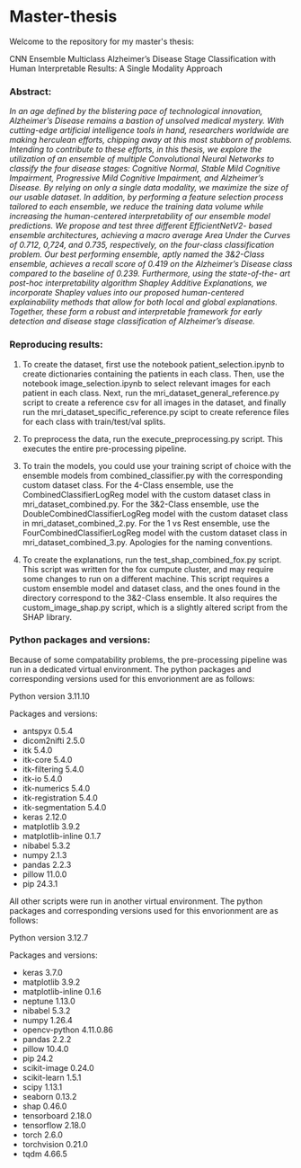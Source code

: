 # Master-thesis

Welcome to the repository for my master's thesis:

CNN Ensemble Multiclass Alzheimer’s Disease Stage Classification with Human Interpretable Results: A Single Modality Approach

### Abstract:

*In an age defined by the blistering pace of technological innovation,
Alzheimer’s Disease remains a bastion of unsolved medical mystery. With
cutting-edge artificial intelligence tools in hand, researchers worldwide
are making herculean efforts, chipping away at this most stubborn of
problems. Intending to contribute to these efforts, in this thesis, we
explore the utilization of an ensemble of multiple Convolutional Neural
Networks to classify the four disease stages: Cognitive Normal, Stable
Mild Cognitive Impairment, Progressive Mild Cognitive Impairment, and
Alzheimer’s Disease. By relying on only a single data modality, we maximize
the size of our usable dataset. In addition, by performing a feature
selection process tailored to each ensemble, we reduce the training data
volume while increasing the human-centered interpretability of our ensemble
model predictions. We propose and test three different EfficientNetV2-
based ensemble architectures, achieving a macro average Area Under the
Curves of 0.712, 0,724, and 0.735, respectively, on the four-class classification
problem. Our best performing ensemble, aptly named the 3&2-Class
ensemble, achieves a recall score of 0.419 on the Alzheimer’s Disease class
compared to the baseline of 0.239. Furthermore, using the state-of-the-
art post-hoc interpretability algorithm Shapley Additive Explanations, we
incorporate Shapley values into our proposed human-centered explainability
methods that allow for both local and global explanations. Together, these
form a robust and interpretable framework for early detection and disease
stage classification of Alzheimer’s disease.*

### Reproducing results:

1. To create the dataset, first use the notebook patient_selection.ipynb to create dictionaries containing the patients in each class. Then, use the notebook image_selection.ipynb to select relevant images for each patient in each class. Next, run the mri_dataset_general_reference.py script to create a reference csv for all images in the dataset, and finally run the mri_dataset_specific_reference.py scipt to create reference files for each class with train/test/val splits.

2. To preprocess the data, run the execute_preprocessing.py script. This executes the entire pre-processing pipeline.

3. To train the models, you could use your training script of choice with the ensemble models from combined_classifier.py with the corresponding custom dataset class. For the 4-Class ensemble, use the CombinedClassifierLogReg model with the custom dataset class in mri_dataset_combined.py. For the 3&2-Class ensemble, use the DoubleCombinedClassifierLogReg model with the custom dataset class in mri_dataset_combined_2.py. For the 1 vs Rest ensemble, use the FourCombinedClassifierLogReg model with the custom dataset class in mri_dataset_combined_3.py. Apologies for the naming conventions.

4. To create the explanations, run the test_shap_combined_fox.py script. This script was written for the fox cumpute cluster, and may require some changes to run on a different machine. This script requires a custom ensemble model and dataset class, and the ones found in the directory correspond to the 3&2-Class ensemble. It also requires the custom_image_shap.py script, which is a slightly altered script from the SHAP library.

### Python packages and versions:

Because of some compatability problems, the pre-processing pipeline was run in a dedicated virtual environment. The python packages and corresponding versions used for this envorionment are as follows:

Python version 3.11.10

Packages and versions:

- antspyx                      0.5.4
- dicom2nifti                  2.5.0
- itk                          5.4.0
- itk-core                     5.4.0
- itk-filtering                5.4.0
- itk-io                       5.4.0
- itk-numerics                 5.4.0
- itk-registration             5.4.0
- itk-segmentation             5.4.0
- keras                        2.12.0
- matplotlib                   3.9.2
- matplotlib-inline            0.1.7
- nibabel                      5.3.2
- numpy                        2.1.3
- pandas                       2.2.3
- pillow                       11.0.0
- pip                          24.3.1

All other scripts were run in another virtual environment. The python packages and corresponding versions used for this envorionment are as follows:

Python version 3.12.7

Packages and versions:

- keras                             3.7.0
- matplotlib                        3.9.2
- matplotlib-inline                 0.1.6
- neptune                           1.13.0
- nibabel                           5.3.2
- numpy                             1.26.4
- opencv-python                     4.11.0.86
- pandas                            2.2.2
- pillow                            10.4.0
- pip                               24.2
- scikit-image                      0.24.0
- scikit-learn                      1.5.1
- scipy                             1.13.1
- seaborn                           0.13.2
- shap                              0.46.0
- tensorboard                       2.18.0
- tensorflow                        2.18.0
- torch                             2.6.0
- torchvision                       0.21.0
- tqdm                              4.66.5